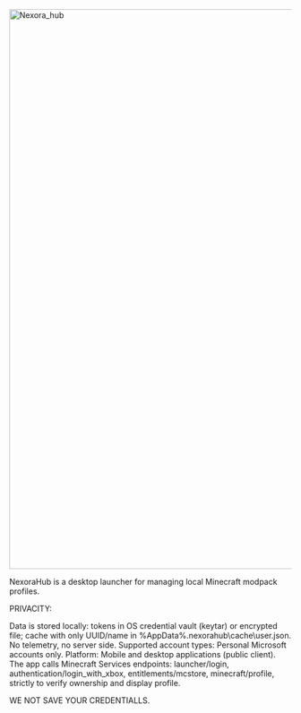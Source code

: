 <img width="1000" height="1000" alt="Nexora_hub" src="https://github.com/user-attachments/assets/9d857614-6296-44f1-8331-abbc4fb65309" />

NexoraHub is a desktop launcher for managing local Minecraft modpack profiles.

PRIVACITY:

Data is stored locally: tokens in OS credential vault (keytar) or encrypted file; cache with only UUID/name in %AppData%.nexorahub\cache\user.json. No telemetry, no server side. Supported account types: Personal Microsoft accounts only. Platform: Mobile and desktop applications (public client). The app calls Minecraft Services endpoints: launcher/login, authentication/login_with_xbox, entitlements/mcstore, minecraft/profile, strictly to verify ownership and display profile.

WE NOT SAVE YOUR CREDENTIALLS.
